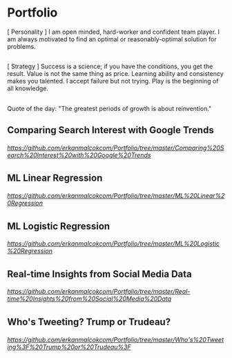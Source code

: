 # Portfolio
[ Personality ] I am open minded, hard-worker and confident team player. I am always motivated to find an optimal or reasonably-optimal solution for problems.
##
[ Strategy ] Success is a science; if you have the conditions, you get the result. Value is not the same thing as price. Learning ability and consistency makes you talented. I accept failure but not trying. Play is the beginning of all knowledge.
##
Quote of the day: "The greatest periods of growth is about reinvention."
##
## Comparing Search Interest with Google Trends
###### <a> https://github.com/erkanmalcokcom/Portfolio/tree/master/Comparing%20Search%20Interest%20with%20Google%20Trends </a>

## ML Linear Regression
###### <a>https://github.com/erkanmalcokcom/Portfolio/tree/master/ML%20Linear%20Regression</a>
## 
## ML Logistic Regression
###### <a>https://github.com/erkanmalcokcom/Portfolio/tree/master/ML%20Logistic%20Regression</a>
## 
## Real-time Insights from Social Media Data
###### <a>https://github.com/erkanmalcokcom/Portfolio/tree/master/Real-time%20Insights%20from%20Social%20Media%20Data</a>
## 
## Who's Tweeting? Trump or Trudeau?
###### <a>https://github.com/erkanmalcokcom/Portfolio/tree/master/Who's%20Tweeting%3F%20Trump%20or%20Trudeau%3F</a>
##

